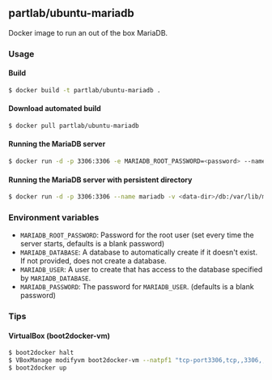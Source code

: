 ## partlab/ubuntu-mariadb

Docker image to run an out of the box MariaDB.

### Usage

#### Build

```bash
$ docker build -t partlab/ubuntu-mariadb .
```

#### Download automated build

```bash
$ docker pull partlab/ubuntu-mariadb
```

#### Running the MariaDB server

```bash
$ docker run -d -p 3306:3306 -e MARIADB_ROOT_PASSWORD=<password> --name mariadb partlab/ubuntu-mariadb
```

#### Running the MariaDB server with persistent directory

```bash
$ docker run -d -p 3306:3306 --name mariadb -v <data-dir>/db:/var/lib/mysql partlab/ubuntu-mariadb
```

### Environment variables

 - `MARIADB_ROOT_PASSWORD`: Password for the root user (set every time the server starts, defaults is a blank password)
 - `MARIADB_DATABASE`: A database to automatically create if it doesn't exist. If not provided, does not create a database.
 - `MARIADB_USER`: A user to create that has access to the database specified by `MARIADB_DATABASE`.
 - `MARIADB_PASSWORD`: The password for `MARIADB_USER`. (defaults is a blank password)

### Tips

#### VirtualBox (boot2docker-vm)

```bash
$ boot2docker halt
$ VBoxManage modifyvm boot2docker-vm --natpf1 "tcp-port3306,tcp,,3306,,3306"
$ boot2docker up
```
